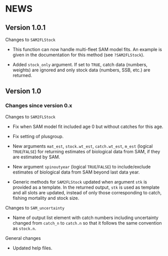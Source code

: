 NEWS
================

## Version 1.0.1

Changes to `SAM2FLStock`

-   This function can now handle multi-fleet SAM model fits. An example
    is given in the documentation for this method (see `?SAM2FLStock`).

-   Added `stock_only` argument. If set to `TRUE`, catch data (numbers,
    weights) are ignored and only stock data (numbers, SSB, etc.) are
    returned.

## Version 1.0

### Changes since version 0.x

Changes to `SAM2FLStock`

-   Fix when SAM model fit included age 0 but without catches for this
    age.

-   Fix setting of plusgroup.

-   New arguments `mat_est`, `stock.wt_est`, `catch.wt_est`, `m_est`
    (logical `TRUE`/`FALSE`) for returning estimates of biological data
    from SAM, if they are estimated by SAM.

-   New argument `spinoutyear` (logical `TRUE`/`FALSE`) to
    include/exclude estimates of biological data from SAM beyond last
    data year.

-   Generic methods for `SAM2FLStock` updated when argument `stk` is
    provided as a template. In the returned output, `stk` is used as
    template and all slots are updated, instead of only those
    corresponding to catch, fishing mortality and stock size.

Changes to `SAM_uncertainty`

-   Name of output list element with catch numbers including uncertainty
    changed from `catch_n` to `catch.n` so that it follows the same
    convention as `stock.n`.

General changes

-   Updated help files.
